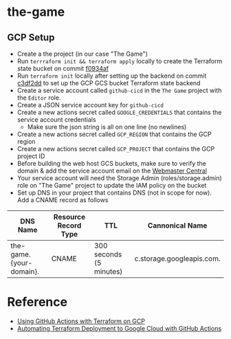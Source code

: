 # the-game

## GCP Setup

- Create a the project (in our case "The Game")
- Run `terrraform init && terraform apply` locally to create the Terraform state bucket on commit [f0934af](https://github.com/kevinmccartney/the-game/commit/f0934af65173ef19815850bab9aac7ea655dfb02)
- Run `terraform init` locally after setting up the backend on commit [c3df2dd](https://github.com/kevinmccartney/the-game/commit/c3df2dd0ed11970709ca842a56e6cd3513769422) to set up the GCP GCS bucket Terraform state backend
- Create a service account called `github-cicd` in the `The Game` project with the `Editor` role.
- Create a JSON service account key for `github-cicd`
- Create a new actions secret called `GOOGLE_CREDENTIALS` that contains the service account credentials
  - Make sure the json string is all on one line (no newlines)
- Create a new actions secret called `GCP_REGION` that contains the GCP region
- Create a new actions secret called `GCP_PROJECT` that contains the GCP project ID
- Before building the web host GCS buckets, make sure to verify the domain & add the service account email on the [Webmaster Central](https://www.google.com/webmasters/verification/home?hl=en)
- Your service account will need the Storage Admin (roles/storage.admin) role on "The Game" project to update the IAM policy on the bucket
- Set up DNS in your project that contains DNS (not in scope for now). Add a CNAME record as follows

| DNS Name                | Resource Record Type | TTL                     | Cannonical Name           |
| ----------------------- | -------------------- | ----------------------- | ------------------------- |
| the-game.{your-domain}. | CNAME                | 300 seconds (5 minutes) | c.storage.googleapis.com. |

# Reference

- [Using GitHub Actions with Terraform on GCP](https://jozimarback.medium.com/using-github-actions-with-terraform-on-gcp-d473a37ddbd6)
- [Automating Terraform Deployment to Google Cloud with GitHub Actions](https://medium.com/interleap/automating-terraform-deployment-to-google-cloud-with-github-actions-17516c4fb2e5)
